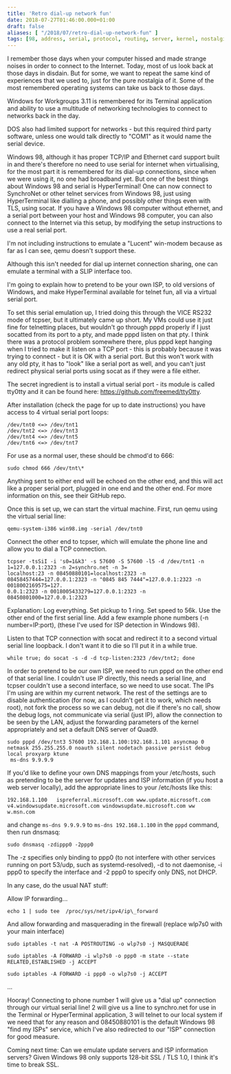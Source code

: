 ```yaml
---
title: 'Retro dial-up network fun'
date: 2018-07-27T01:46:00.000+01:00
draft: false
aliases: [ "/2018/07/retro-dial-up-network-fun" ]
tags: [98, address, serial, protocol, routing, server, kernel, nostalgia, dial-up, nat, windows, linux, modem, internet, emulation, isp, dialup, emulate, network]
---
```


I remember those days when your computer hissed and made strange noises in order to connect to the Internet. Today, most of us look back at those days in disdain. But for some, we want to repeat the same kind of experiences that we used to, just for the pure nostalgia of it. Some of the most remembered operating systems can take us back to those days.

Windows for Workgroups 3.11 is remembered for its Terminal application and ability to use a multitude of networking technologies to connect to networks back in the day.

DOS also had limited support for networks - but this required third party software, unless one would talk directly to "COM1" as it would name the serial device.

Windows 98, although it has proper TCP/IP and Ethernet card support built in and there's therefore no need to use serial for internet when virtualising, for the most part it is remembered for its dial-up connections, since when we were using it, no one had broadband yet. But one of the best things about Windows 98 and serial is HyperTerminal! One can now connect to SynchroNet or other telnet services from Windows 98, just using HyperTerminal like dialling a phone, and possibly other things even with TLS, using socat. If you have a Windows 98 computer without ethernet, and a serial port between your host and Windows 98 computer, you can also connect to the Internet via this setup, by modifying the setup instructions to use a real serial port.

I'm not including instructions to emulate a "Lucent" win-modem because as far as I can see, qemu doesn't support these.

Although this isn't needed for dial up internet connection sharing, one can emulate a terminal with a SLIP interface too.

I'm going to explain how to pretend to be your own ISP, to old versions of Windows, and make HyperTerminal available for telnet fun, all via a virtual serial port.

To set this serial emulation up, I tried doing this through the VICE RS232 mode of tcpser, but it ultimately came up short. My VMs could use it just fine for telnetting places, but wouldn't go through pppd properly if I just socatted from its port to a pty, and made pppd listen on that pty. I think there was a protocol problem somewhere there, plus pppd kept hanging when I tried to make it listen on a TCP port - this is probably because it was trying to connect - but it is OK with a serial port. But this won't work with any old pty, it has to "look" like a serial port as well, and you can't just redirect physical serial ports using socat as if they were a file either.

The secret ingredient is to install a virtual serial port - its module is called tty0tty and it can be found here: https://github.com/freemed/tty0tty.

After installation (check the page for up to date instructions) you have access to 4 virtual serial port loops:
```
/dev/tnt0 <=> /dev/tnt1
/dev/tnt2 <=> /dev/tnt3
/dev/tnt4 <=> /dev/tnt5
/dev/tnt6 <=> /dev/tnt7
```
For use as a normal user, these should be chmod'd to 666:
```
sudo chmod 666 /dev/tnt\*
```
Anything sent to either end will be echoed on the other end, and this will act like a proper serial port, plugged in one end and the other end. For more information on this, see their GitHub repo.

Once this is set up, we can start the virtual machine. First, run qemu using the virtual serial line:
```
qemu-system-i386 win98.img -serial /dev/tnt0
```


Connect the other end to tcpser, which will emulate the phone line and allow you to dial a TCP connection.
```
tcpser -tsSiI -i 's0=1&k3' -s 57600 -S 57600 -l5 -d /dev/tnt1 -n 1=127.0.0.1:2323 -n 2=synchro.net -n 3=
localhost:23 -n 08450880101=localhost:2323 -n 08458457444=127.0.0.1:2323 -n "0845 845 7444"=127.0.0.1:2323 -n 0018002169575=127.
0.0.1:2323 -n 0018005433279=127.0.0.1:2323 -n 08450801000=127.0.0.1:2323
```

Explanation: Log everything. Set pickup to 1 ring. Set speed to 56k. Use the other end of the first serial line. Add a few example phone numbers (-n number=IP:port), (these I've used for ISP detection in Windows 98).

Listen to that TCP connection with socat and redirect it to a second virtual serial line loopback. I don't want it to die so I'll put it in a while true.
```
while true; do socat -s -d -d tcp-listen:2323 /dev/tnt2; done
```


In order to pretend to be our own ISP, we need to run pppd on the other end of that serial line. I couldn't use IP directly, this needs a serial line, and tcpser couldn't use a second interface, so we need to use socat. The IPs I'm using are within my current network. The rest of the settings are to disable authentication (for now, as I couldn't get it to work, which needs root), not fork the process so we can debug, not die if there's no call, show the debug logs, not communicate via serial (just IP), allow the connection to be seen by the LAN, adjust the forwarding parameters of the kernel appropriately and set a default DNS server of Quad9.

```
sudo pppd /dev/tnt3 57600 192.168.1.100:192.168.1.101 asyncmap 0 netmask 255.255.255.0 noauth silent nodetach passive persist debug local proxyarp ktune
 ms-dns 9.9.9.9
```
If you'd like to define your own DNS mappings from your /etc/hosts, such as pretending to be the server for updates and ISP information (if you host a web server locally), add the appropriate lines to your /etc/hosts like this:
```
192.168.1.100   ispreferral.microsoft.com www.update.microsoft.com v4.windowsupdate.microsoft.com windowsupdate.microsoft.com ww
w.msn.com
```
and change `ms-dns 9.9.9.9` to `ms-dns 192.168.1.100` in the `pppd` command, then run dnsmasq:
```
sudo dnsmasq -zdippp0 -2ppp0
```
The -z specifies only binding to ppp0 (to not interfere with other services running on port 53/udp, such as systemd-resolved), -d to not daemonise, -i ppp0 to specify the interface and -2 ppp0 to specify only DNS, not DHCP.


In any case, do the usual NAT stuff:

Allow IP forwarding...
```
echo 1 | sudo tee  /proc/sys/net/ipv4/ip\_forward
```


And allow forwarding and masquerading in the firewall (replace wlp7s0 with your main interface)
```
sudo iptables -t nat -A POSTROUTING -o wlp7s0 -j MASQUERADE

sudo iptables -A FORWARD -i wlp7s0 -o ppp0 -m state --state RELATED,ESTABLISHED -j ACCEPT

sudo iptables -A FORWARD -i ppp0 -o wlp7s0 -j ACCEPT
```
...

Hooray! Connecting to phone number 1 will give us a "dial up" connection through our virtual serial line! 2 will give us a line to synchro.net for use in the Terminal or HyperTerminal application, 3 will telnet to our local system if we need that for any reason and 08450880101 is the default Windows 98 "find my ISPs" service, which I've also redirected to our "ISP" connection for good measure.

Coming next time:
Can we emulate update servers and ISP information servers?
Given Windows 98 only supports 128-bit SSL / TLS 1.0, I think it's time to break SSL.